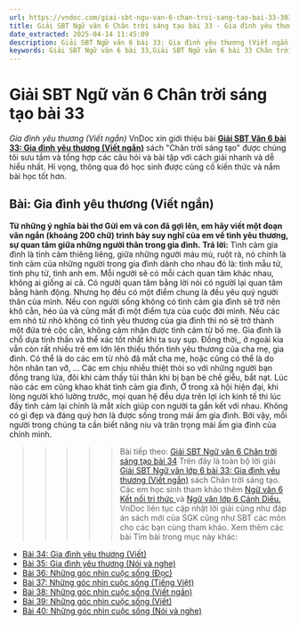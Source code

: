 ```yaml
---
url: https://vndoc.com/giai-sbt-ngu-van-6-chan-troi-sang-tao-bai-33-303878
title: Giải SBT Ngữ văn 6 Chân trời sáng tạo bài 33 - Gia đình yêu thương (Viết ngắn) - VnDoc.com
date_extracted: 2025-04-14 11:45:09
description: Giải SBT Ngữ văn 6 bài 33: Gia đình yêu thương (Viết ngắn) sách Chân trời sáng tạo với cuộc sống có đáp án chi tiết cho các bạn cùng tham khảo.
keywords: Giải SBT Ngữ văn 6 bài 33,Giải SBT Ngữ văn 6 bài 33 Chân trời sáng tạo,Giải sách bài tập Ngữ văn CTST lớp 6,Ngữ văn lớp 6 Chân trời sáng tạo,giải bài tập ngữ văn lớp 6,bài Gia đình yêu thương (Viết ngắn)
---
```


# Giải SBT Ngữ văn 6 Chân trời sáng tạo bài 33
 _Gia đình yêu thương \(Viết ngắn\)_
VnDoc xin giới thiệu bài [**Giải SBT Văn 6 bài 33: Gia đình yêu thương \(Viết ngắn\)**](<https://vndoc.com/giai-sbt-ngu-van-6-chan-troi-sang-tao-bai-33-303878>) sách "Chân trời sáng tạo" được chúng tôi sưu tầm và tổng hợp các câu hỏi và bài tập với cách giải nhanh và dễ hiểu nhất. Hi vọng, thông qua đó học sinh được củng cố kiến thức và nắm bài học tốt hơn.
## Bài: Gia đình yêu thương \(Viết ngắn\)
**Từ những ý nghĩa bài thơ Gửi em và con đã gợi lên, em hãy viết một đoạn văn ngắn \(khoảng 200 chữ\) trình bày suy nghĩ của em về tình yêu thương, sự quan tâm giữa những người thân trong gia đình.**
**Trả lời:**
Tình cảm gia đình là tình cảm thiêng liêng, giữa những người máu mủ, ruột rà, nó chính là tình cảm của những người trong gia đình dành cho nhau đó là: tình mẫu tử, tình phụ tử, tình anh em. Mỗi người sẽ có mỗi cách quan tâm khác nhau, không ai giống ai cả. Có người quan tâm bằng lời nói có người lại quan tâm bằng hành động. Nhưng họ đều có một điểm chung là đều yêu quý người thân của mình. Nếu con người sống không có tình cảm gia đình sẽ trở nên khô cằn, héo úa và cũng mất đi một điểm tựa của cuộc đời mình. Nếu các em nhỏ từ nhỏ không có tình yêu thương của gia đình thì nó sẽ trở thành một đứa trẻ cộc cằn, không cảm nhận được tình cảm từ bố mẹ. Gia đình là chỗ dựa tinh thần và thể xác tốt nhất khi ta suy sụp. Đồng thời,, ở ngoài kia vẫn còn rất nhiều trẻ em lớn lên thiếu thốn tình yêu thương của cha mẹ, gia đình. Có thể là do các em từ nhỏ đã mất cha mẹ, hoặc cũng có thể là do hôn nhân tan vỡ, … Các em chịu nhiều thiệt thòi so với những người bạn đồng trang lứa, đôi khi cảm thấy tủi thân khi bị bạn bè chế giễu, bắt nạt. Lúc nào các em cũng khao khát tình cảm gia đình, Ở trong xã hội hiện đại, khi lòng người khó lường trước, mọi quan hệ đều dựa trên lợi ích kinh tế thì lúc đấy tình cảm lại chính là mắt xích giúp con người ta gắn kết với nhau. Không có gì đẹp và đáng quý hơn là được sống trong mái ấm gia đình. Bởi vậy, mỗi người trong chúng ta cần biết nâng niu và trân trọng mái ấm gia đình của chính mình.
>>>>> Bài tiếp theo: [Giải SBT Ngữ văn 6 Chân trời sáng tạo bài 34](<https://vndoc.com/giai-sbt-ngu-van-6-chan-troi-sang-tao-bai-34-303879>)
Trên đây là toàn bộ lời giải [Giải SBT Ngữ văn lớp 6 bài 33: Gia đình yêu thương \(Viết ngắn\)](<https://vndoc.com/giai-sbt-ngu-van-6-chan-troi-sang-tao-bai-33-303878>) sách Chân trời sáng tạo. Các em học sinh tham khảo thêm [Ngữ văn 6 Kết nối tri thức ](<https://vndoc.com/mon-ngu-van-lop6>)và [Ngữ văn lớp 6 Cánh Diều.](<https://vndoc.com/ngu-van-6-sach-canh-dieu>) VnDoc liên tục cập nhật lời giải cũng như đáp án sách mới của SGK cũng như SBT các môn cho các bạn cùng tham khảo.
Xem thêm các bài Tìm bài trong mục này khác:
  * [Bài 34: Gia đình yêu thương \(Viết\)](</giai-sbt-ngu-van-6-chan-troi-sang-tao-bai-34-303879>)
  * [Bài 35: Gia đình yêu thương \(Nói và nghe\)](</giai-sbt-ngu-van-6-chan-troi-sang-tao-bai-35-303881>)
  * [Bài 36: Những góc nhìn cuộc sống \(Đọc\)](</giai-sbt-ngu-van-6-chan-troi-sang-tao-bai-36-303883>)
  * [Bài 37: Những góc nhìn cuộc sống \(Tiếng Việt\)](</giai-sbt-ngu-van-6-chan-troi-sang-tao-bai-37-303884>)
  * [Bài 38: Những góc nhìn cuộc sống \(Viết ngắn\)](</giai-sbt-ngu-van-6-chan-troi-sang-tao-bai-38-303887>)
  * [Bài 39: Những góc nhìn cuộc sống \(Viết\)](</giai-sbt-ngu-van-6-chan-troi-sang-tao-bai-39-303894>)
  * [Bài 40: Những góc nhìn cuộc sống \(Nói và nghe\)](</giai-sbt-ngu-van-6-chan-troi-sang-tao-bai-40-303895>)

